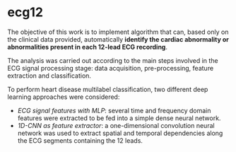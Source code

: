 # ecg12

The objective of this work is to implement algorithm that can, based only on the clinical data provided, automatically **identify the cardiac abnormality or abnormalities present in each 12-lead ECG recording**.

The analysis was carried out according to the main steps involved in the ECG signal processing stage: data acquisition, pre-processing, feature extraction and classification.

To perform heart disease multilabel classification, two different deep learning approaches were considered:
- *ECG signal features with MLP*: several time and frequency domain features were extracted to be fed into a simple dense neural network.
- *1D-CNN as feature extractor*: a one-dimensional convolution neural network was used to extract spatial and temporal dependencies along the ECG segments containing the 12 leads.
